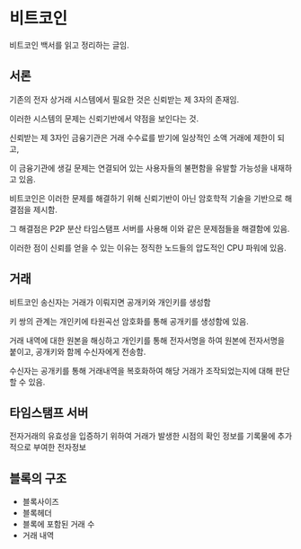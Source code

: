 # 비트코인
비트코인 백서를 읽고 정리하는 글임.

## 서론
기존의 전자 상거래 시스템에서 필요한 것은 신뢰받는 제 3자의 존재임.

이러한 시스템의 문제는 신뢰기반에서 약점을 보인다는 것.

신뢰받는 제 3자인 금융기관은 거래 수수료를 받기에 일상적인 소액 거래에 제한이 되고,

이 금융기관에 생길 문제는 연결되어 있는 사용자들의 불편함을 유발할 가능성을 내재하고 있음.

비트코인은 이러한 문제를 해결하기 위해 신뢰기반이 아닌 암호학적 기술을 기반으로 해결점을 제시함.

그 해결점은 P2P 분산 타임스탬프 서버를 사용해 이와 같은 문제점들을 해결함에 있음.

이러한 점이 신뢰를 얻을 수 있는 이유는 정직한 노드들의 압도적인 CPU 파워에 있음.

## 거래
비트코인 송신자는 거래가 이뤄지면 공개키와 개인키를 생성함

키 쌍의 관계는 개인키에 타원곡선 암호화를 통해 공개키를 생성함에 있음.

거래 내역에 대한 원본을 해싱하고 개인키를 통해 전자서명을 하여 원본에 전자서명을 붙이고, 공개키와 함께 수신자에게 전송함.

수신자는 공개키를 통해 거래내역을 복호화하여 해당 거래가 조작되었는지에 대해 판단할 수 있음.

## 타임스탬프 서버
전자거래의 유효성을 입증하기 위하여 거래가 발생한 시점의 확인 정보를 기록물에 추가적으로 부여한 전자정보

## 블록의 구조
- 블록사이즈
- 블록헤더
- 블록에 포함된 거래 수
- 거래 내역


